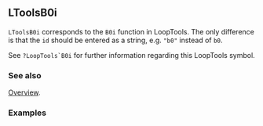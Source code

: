 ## LToolsB0i

`LToolsB0i` corresponds to the `B0i` function in LoopTools. The only difference is that the `id` should be entered as a string, e.g. `"b0"` instead of `b0`.

See ``?LoopTools`B0i`` for further information regarding this LoopTools symbol.

### See also

[Overview](Extra/FeynHelpers.md).

### Examples